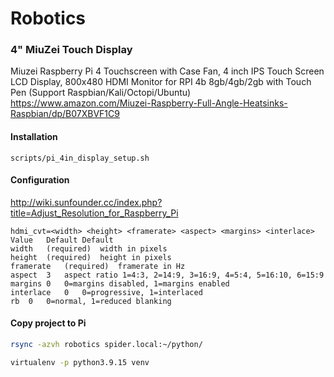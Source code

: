 # Robotics


### 4" MiuZei Touch Display

Miuzei Raspberry Pi 4 Touchscreen with Case Fan, 4 inch IPS Touch Screen LCD Display, 800x480 HDMI Monitor for RPI 4b 8gb/4gb/2gb with Touch Pen (Support Raspbian/Kali/Octopi/Ubuntu)
https://www.amazon.com/Miuzei-Raspberry-Full-Angle-Heatsinks-Raspbian/dp/B07XBVF1C9

#### Installation
`scripts/pi_4in_display_setup.sh`

#### Configuration
http://wiki.sunfounder.cc/index.php?title=Adjust_Resolution_for_Raspberry_Pi

```
hdmi_cvt=<width> <height> <framerate> <aspect> <margins> <interlace>
Value	Default	Default
width	(required)	width in pixels
height	(required)	height in pixels
framerate	(required)	framerate in Hz
aspect	3	aspect ratio 1=4:3, 2=14:9, 3=16:9, 4=5:4, 5=16:10, 6=15:9
margins	0	0=margins disabled, 1=margins enabled
interlace	0	0=progressive, 1=interlaced
rb	0	0=normal, 1=reduced blanking
```


#### Copy project to Pi

```bash
rsync -azvh robotics spider.local:~/python/ 
```

```bash
virtualenv -p python3.9.15 venv

```